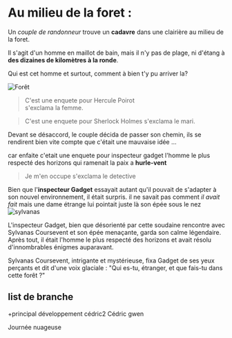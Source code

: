 # **Au milieu de la foret :**  

Un *couple de randonneur* trouve un **cadavre** dans une clairière au milieu de la foret.  

Il s'agit d'un homme en maillot de bain, mais il n'y pas de plage, ni d'étang à **des dizaines de kilomètres à la ronde**.   

Qui est cet homme et surtout, comment à bien t'y pu arriver la?  
    
![Forêt](https://i.gifer.com/WtJa.gif "la forêt")

> C'est une enquete pour Hercule Poirot  
s'exclama la femme. 

> C'est une enquete pour Sherlock Holmes
s'exclama le mari. 

Devant se désaccord, le couple décida de passer son chemin, ils se rendirent bien vite compte que c'était une mauvaise idée ... 

car enfaite c'etait une enquete pour inspecteur gadget l'homme le plus respecté des horizons qui ramenait la paix a **hurle-vent**
>Je m'en occupe
s'exclama le detective

Bien que l'**inspecteur Gadget** essayait autant qu'il pouvait de s'adapter à son nouvel environnement, il était surpris. 
il ne savait pas comment *il avait fait* mais une dame étrange lui pointait juste là son épée sous le nez 
![sylvanas](https://www.pcgamesn.com/wp-content/sites/pcgamesn/2023/07/wow-dragonflight-10-1-7-sylvanas-spell.jpg)

L'inspecteur Gadget, bien que désorienté par cette soudaine rencontre avec Sylvanas Coursevent et son épée menaçante, garda son calme légendaire. Après tout, il était l'homme le plus respecté des horizons et avait résolu d'innombrables énigmes auparavant.

Sylvanas Coursevent, intrigante et mystérieuse, fixa Gadget de ses yeux perçants et dit d'une voix glaciale : "Qui es-tu, étranger, et que fais-tu dans cette forêt ?"

## list de branche

+principal
développement
cédric2
Cédric gwen


Journée nuageuse





